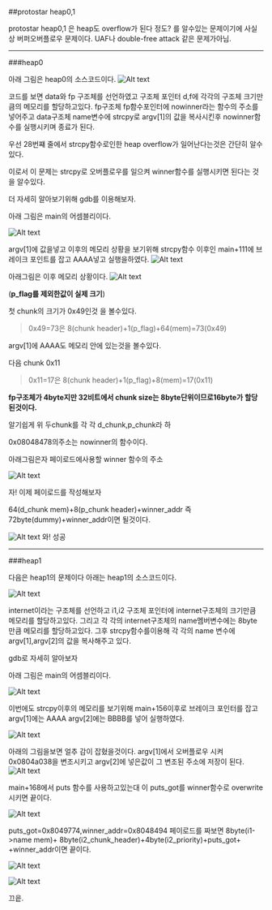 ##protostar heap0,1

protostar heap0,1 은 heap도 overflow가 된다 정도? 를 알수있는 문제이기에 사실상 버퍼오버플로우 문제이다. UAF나 double-free attack 같은 문제가아님.

---
###heap0

아래 그림은 heap0의 소스코드이다.
![Alt text](https://user-images.githubusercontent.com/37978105/51453653-03506600-1d84-11e9-910f-3e1c622b01cc.png)

코드를 보면 data와 fp 구조체를 선언하였고 구조체 포인터 d,f에 각각의 구조체 크기만큼의 메모리를 할당하고있다.
fp구조체 fp함수포인터에 nowinner라는 함수의 주소를 넣어주고
data구조체 name변수에 strcpy로 argv[1]의 값을 복사시킨후 nowinner함수를 실행시키며 종료가 된다.

우선 28번쨰 줄에서 strcpy함수로인한 heap overflow가 일어난다는것은 간단히 알수있다.

이로서 이 문제는 strcpy로 오버플로우를 일으켜 winner함수를 실행시키면 된다는 것 을 알수있다.

더 자세히 알아보기위해 gdb를 이용해보자.

아래 그림은 main의 어셈블리이다.

![Alt text](https://user-images.githubusercontent.com/37978105/51453675-24b15200-1d84-11e9-8ec0-7bd0f959f093.png)


argv[1]에 값을넣고 이후의 메모리 상황을 보기위해 strcpy함수 이후인 main+111에 브레이크 포인트를 잡고 AAAA넣고 실행을하였다.
![Alt text](https://user-images.githubusercontent.com/37978105/51453693-3eeb3000-1d84-11e9-84d9-6f4803f24ed8.png)

아래그림은 이후 메모리 상황이다.
![Alt text](https://user-images.githubusercontent.com/37978105/51453696-427eb700-1d84-11e9-9472-2bcb49910246.png)

(**p_flag를 제외한값이 실제 크기**)

첫 chunk의 크기가 0x49인것 을 볼수있다.
>0x49=73은 8(chunk header)+1(p_flag)+64(mem)=73(0x49) 

argv[1]에 AAAA도 메모리 안에 있는것을 볼수있다.

다음 chunk 0x11
>0x11=17은 8(chunk header)+1(p_flag)+8(mem)=17(0x11)

**fp구조체가 4byte지만 32비트에서 chunk size는 8byte단위이므로16byte가 할당된것이다.**

알기쉽게 위 두chunk를 각 각 d_chunk,p_chunk라 하 

0x08048478의주소는 nowinner의 함수이다.

아래그림은자 페이로드에사용할 winner 함수의 주소

![Alt text](https://user-images.githubusercontent.com/37978105/51453714-5a563b00-1d84-11e9-8b1f-a1b4b5b59fca.png)


자! 이제 페이로드를 작성해보자

64(d_chunk mem)+8(p_chunk header)+winner_addr
즉 72byte(dummy)+winner_addr이면 될것이다.

![Alt text](https://user-images.githubusercontent.com/37978105/51453724-76f27300-1d84-11e9-96ab-ea6e6965db8a.png)
와! 성공

---
###heap1

다음은 heap1의 문제이다 아래는 heap1의 소스코드이다.

![Alt text](https://user-images.githubusercontent.com/37978105/51453773-ac975c00-1d84-11e9-91f6-da1c8d3f4d4c.png)

internet이라는 구조체를 선언하고 i1,i2 구조체 포인터에 internet구조체의 크기만큼 메모리를 할당하고있다.
그리고 각 각의 internet구조체의 name멤버변수에는 8byte만큼 메모리를 할당하고있다. 그후 strcpy함수를이용해 각 각의 name 변수에 argv[1],argv[2]의 값을 복사해주고 있다.

gdb로 자세히 알아보자

아래 그림은 main의 어셈블리이다.

![Alt text](https://user-images.githubusercontent.com/37978105/51453800-bfaa2c00-1d84-11e9-9f3d-a6d0472d5e83.png)


이번에도 strcpy이후의 메모리를 보기위해 main+156이후로 브레이크 포인터를 잡고 argv[1]에는 AAAA argv[2]에는 BBBB를 넣어 실행하였다.

![Alt text](https://user-images.githubusercontent.com/37978105/51453837-0a2ba880-1d85-11e9-8e0d-accb66dea63e.png)

아래의 그림을보면 얼추 감이 잡혔을것이다. argv[1]에서 오버플로우 시켜 0x0804a038을 변조시키고 argv[2]에 넣은값이  그 변조된 주소에 저장이 된다.
![Alt text](https://user-images.githubusercontent.com/37978105/51453853-20d1ff80-1d85-11e9-82fe-a7a17d581a97.png)

main+168에서 puts 함수를 사용하고있는대 이 puts_got를 winner함수로 overwrite시키면 끝이다.

![Alt text](https://user-images.githubusercontent.com/37978105/51453880-42cb8200-1d85-11e9-8f65-166762e99761.png)

puts_got=0x8049774,winner_addr=0x8048494
페이로드를 짜보면  8byte(i1->name mem)+ 8byte(i2_chunk_header)+4byte(i2_priority)+puts_got+  +winner_addr이면 끝이다.

![Alt text](https://user-images.githubusercontent.com/37978105/51453951-a48bec00-1d85-11e9-804d-39f21785fccc.png)

![Alt text](https://user-images.githubusercontent.com/37978105/51453960-aeadea80-1d85-11e9-86c5-b830d0896911.png)

끄읕.
